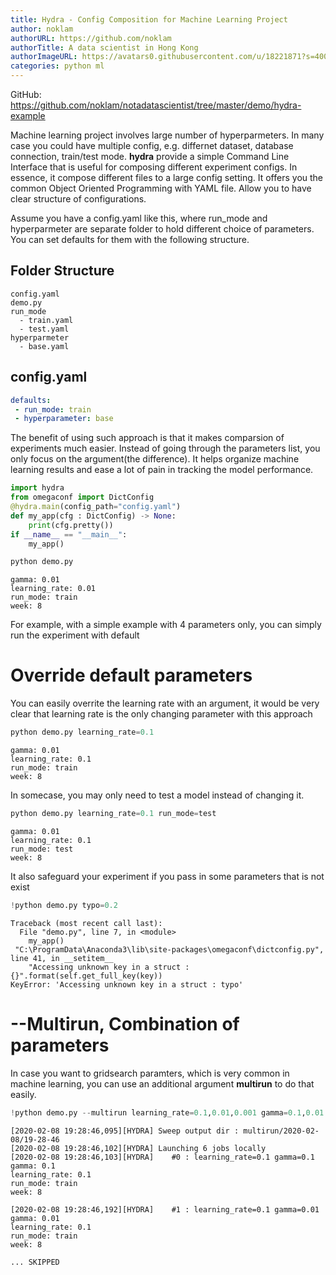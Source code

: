 ```yaml
---
title: Hydra - Config Composition for Machine Learning Project
author: noklam
authorURL: https://github.com/noklam
authorTitle: A data scientist in Hong Kong
authorImageURL: https://avatars0.githubusercontent.com/u/18221871?s=400&u=0ca734683fc7e41a3565c5591218008af5a77e9b&v=4
categories: python ml
---
```


GitHub: https://github.com/noklam/notadatascientist/tree/master/demo/hydra-example


 Machine learning project involves large number of hyperparmeters. In many case you could have multiple config, e.g. differnet dataset, database connection, train/test mode. __hydra__ provide a simple Command Line Interface that is useful for composing different experiment configs. In essence, it compose different files to a large config setting. It offers you the common Object Oriented Programming with YAML file. Allow you to have clear structure of configurations.

 Assume you have a config.yaml like this, where run_mode and hyperparmeter are separate folder to hold different choice of parameters. You can set defaults for them with the following structure.

## Folder Structure
```
config.yaml
demo.py
run_mode
  - train.yaml
  - test.yaml
hyperparmeter
  - base.yaml
```
## config.yaml
```yaml
defaults:
 - run_mode: train
 - hyperparameter: base
```

The benefit of using such approach is that it makes comparsion of experiments much easier. Instead of going through the parameters list, you only focus on the argument(the difference). It helps organize machine learning results and ease a lot of pain in tracking the model performance.


```python
import hydra
from omegaconf import DictConfig
@hydra.main(config_path="config.yaml")
def my_app(cfg : DictConfig) -> None:
    print(cfg.pretty())
if __name__ == "__main__":
    my_app()
```


```python
python demo.py 
```

    gamma: 0.01
    learning_rate: 0.01
    run_mode: train
    week: 8
    
    

For example, with a simple example with 4 parameters only, you can simply run the experiment with default

# Override default parameters

You can easily overrite the learning rate with an argument, it would be very clear that learning rate is the only changing parameter with this approach


```python
python demo.py learning_rate=0.1
```

    gamma: 0.01
    learning_rate: 0.1
    run_mode: train
    week: 8
    
    

In somecase, you may only need to test a model instead of changing it.


```python
python demo.py learning_rate=0.1 run_mode=test
```

    gamma: 0.01
    learning_rate: 0.1
    run_mode: test
    week: 8
        

It also safeguard your experiment if you pass in some parameters that is not exist


```python
!python demo.py typo=0.2
```

    Traceback (most recent call last):
      File "demo.py", line 7, in <module>
        my_app()
     "C:\ProgramData\Anaconda3\lib\site-packages\omegaconf\dictconfig.py", line 41, in __setitem__
        "Accessing unknown key in a struct : {}".format(self.get_full_key(key))
    KeyError: 'Accessing unknown key in a struct : typo'
    

# --Multirun,  Combination of parameters
In case you want to gridsearch paramters, which is very common in machine learning, you can use an additional argument __multirun__ to do that easily.


```python
!python demo.py --multirun learning_rate=0.1,0.01,0.001 gamma=0.1,0.01

```

    [2020-02-08 19:28:46,095][HYDRA] Sweep output dir : multirun/2020-02-08/19-28-46
    [2020-02-08 19:28:46,102][HYDRA] Launching 6 jobs locally
    [2020-02-08 19:28:46,103][HYDRA] 	#0 : learning_rate=0.1 gamma=0.1
    gamma: 0.1
    learning_rate: 0.1
    run_mode: train
    week: 8
    
    [2020-02-08 19:28:46,192][HYDRA] 	#1 : learning_rate=0.1 gamma=0.01
    gamma: 0.01
    learning_rate: 0.1
    run_mode: train
    week: 8

    ... SKIPPED